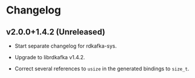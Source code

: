 # Changelog

<a name="2.0.0+1.4.2"></a>
## v2.0.0+1.4.2 (Unreleased)

* Start separate changelog for rdkafka-sys.

* Upgrade to librdkafka v1.4.2.

* Correct several references to `usize` in the generated bindings to `size_t`.
